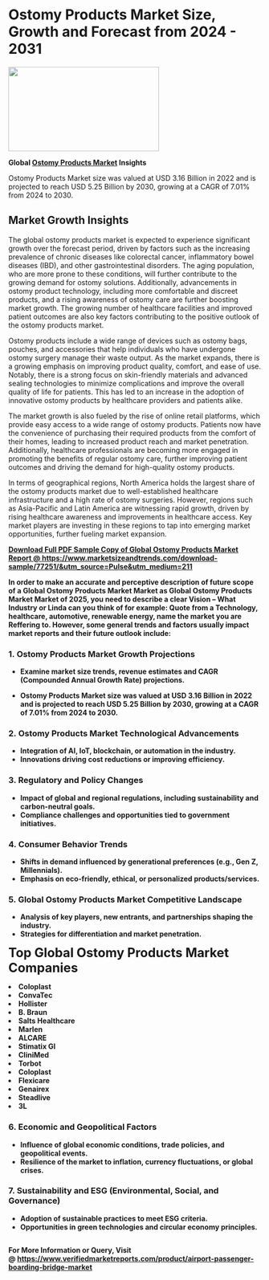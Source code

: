 <H1>Ostomy Products Market Size, Growth and Forecast from 2024 - 2031</H1><img class="aligncenter size-medium wp-image-584254" src="https://thirdeyenews.in/wp-content/uploads/2024/09/Global-Market-Research-300x168.jpeg" alt="" width="300" height="168" /><p><strong>Global&nbsp;<a href="https://www.marketsizeandtrends.com/download-sample/77251/&amp;utm_source=Pulse&amp;utm_medium=211">Ostomy Products Market</a> Insights</strong></p><p>Ostomy Products Market size was valued at USD 3.16 Billion in 2022 and is projected to reach USD 5.25 Billion by 2030, growing at a CAGR of 7.01% from 2024 to 2030.</p><p><h2>Market Growth Insights</h2> <p>The global ostomy products market is expected to experience significant growth over the forecast period, driven by factors such as the increasing prevalence of chronic diseases like colorectal cancer, inflammatory bowel diseases (IBD), and other gastrointestinal disorders. The aging population, who are more prone to these conditions, will further contribute to the growing demand for ostomy solutions. Additionally, advancements in ostomy product technology, including more comfortable and discreet products, and a rising awareness of ostomy care are further boosting market growth. The growing number of healthcare facilities and improved patient outcomes are also key factors contributing to the positive outlook of the ostomy products market.</p> <p><strong><a href="#"></a></strong></p> <p>Ostomy products include a wide range of devices such as ostomy bags, pouches, and accessories that help individuals who have undergone ostomy surgery manage their waste output. As the market expands, there is a growing emphasis on improving product quality, comfort, and ease of use. Notably, there is a strong focus on skin-friendly materials and advanced sealing technologies to minimize complications and improve the overall quality of life for patients. This has led to an increase in the adoption of innovative ostomy products by healthcare providers and patients alike.</p> <p>The market growth is also fueled by the rise of online retail platforms, which provide easy access to a wide range of ostomy products. Patients now have the convenience of purchasing their required products from the comfort of their homes, leading to increased product reach and market penetration. Additionally, healthcare professionals are becoming more engaged in promoting the benefits of regular ostomy care, further improving patient outcomes and driving the demand for high-quality ostomy products.</p> <p>In terms of geographical regions, North America holds the largest share of the ostomy products market due to well-established healthcare infrastructure and a high rate of ostomy surgeries. However, regions such as Asia-Pacific and Latin America are witnessing rapid growth, driven by rising healthcare awareness and improvements in healthcare access. Key market players are investing in these regions to tap into emerging market opportunities, further fueling market expansion.</p> <p><strong><a href="#"></p><p><span class=""><strong>Download Full PDF Sample Copy of Global Ostomy Products Market Report</strong> @ <a href="https://www.marketsizeandtrends.com/download-sample/77251/&amp;utm_source=Pulse&amp;utm_medium=211" target="_blank">https://www.marketsizeandtrends.com/download-sample/77251/&amp;utm_source=Pulse&amp;utm_medium=211</a></span></p><p>In order to make an accurate and perceptive description of future scope of a Global&nbsp;Ostomy Products Market Market as Global&nbsp;Ostomy Products Market Market of 2025, you need to describe a clear Vision &ndash; What Industry or Linda can you think of for example: Quote from a Technology, healthcare, automotive, renewable energy, name the market you are Reffering to. However, some general trends and factors usually impact market reports and their future outlook include:</p><h3>1.&nbsp;<strong>Ostomy Products Market Growth Projections</strong></h3><ul><li>Examine market size trends, revenue estimates and CAGR (Compounded Annual Growth Rate) projections.</li><li><p>Ostomy Products Market size was valued at USD 3.16 Billion in 2022 and is projected to reach USD 5.25 Billion by 2030, growing at a CAGR of 7.01% from 2024 to 2030.</p></li></ul><h3>2.&nbsp;<strong>Ostomy Products Market Technological Advancements</strong></h3><ul><li>Integration of AI, IoT, blockchain, or automation in the industry.</li><li>Innovations driving cost reductions or improving efficiency.</li></ul><h3>3.&nbsp;<strong>Regulatory and Policy Changes</strong></h3><ul><li>Impact of global and regional regulations, including sustainability and carbon-neutral goals.</li><li>Compliance challenges and opportunities tied to government initiatives.</li></ul><h3>4.&nbsp;<strong>Consumer Behavior Trends</strong></h3><ul><li>Shifts in demand influenced by generational preferences (e.g., Gen Z, Millennials).</li><li>Emphasis on eco-friendly, ethical, or personalized products/services.</li></ul><h3>5.&nbsp;<strong>Global Ostomy Products Market Competitive Landscape</strong></h3><ul><li>Analysis of key players, new entrants, and partnerships shaping the industry.</li><li>Strategies for differentiation and market penetration.</li></ul><p data-pm-slice="1 1 []"><span style="color: inherit; font-family: inherit; font-size: 25px;">Top Global Ostomy Products Market Companies</span></p><div class="" data-test-id=""><p><li>Coloplast</li><li> ConvaTec</li><li> Hollister</li><li> B. Braun</li><li> Salts Healthcare</li><li> Marlen</li><li> ALCARE</li><li> Stimatix GI</li><li> CliniMed</li><li> Torbot</li><li> Coloplast</li><li> Flexicare</li><li> Genairex</li><li> Steadlive</li><li> 3L</li></p></div><h3>6.&nbsp;<strong>Economic and Geopolitical Factors</strong></h3><ul><li>Influence of global economic conditions, trade policies, and geopolitical events.</li><li>Resilience of the market to inflation, currency fluctuations, or global crises.</li></ul><h3>7.&nbsp;<strong>Sustainability and ESG (Environmental, Social, and Governance)</strong></h3><ul><li>Adoption of sustainable practices to meet ESG criteria.</li><li>Opportunities in green technologies and circular economy principles.</li></ul><h2><strong style="font-size: 14px;">For More Information or Query, Visit @&nbsp;</strong><a style="background-color: #ffffff; font-size: 14px;" href="https://www.marketsizeandtrends.com/report/ostomy-products-market/" target="_blank">https://www.verifiedmarketreports.com/product/airport-passenger-boarding-bridge-market</a></h2>
